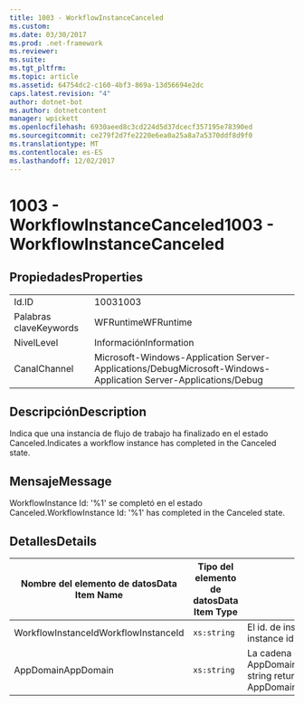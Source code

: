 ```yaml
---
title: 1003 - WorkflowInstanceCanceled
ms.custom: 
ms.date: 03/30/2017
ms.prod: .net-framework
ms.reviewer: 
ms.suite: 
ms.tgt_pltfrm: 
ms.topic: article
ms.assetid: 64754dc2-c160-4bf3-869a-13d56694e2dc
caps.latest.revision: "4"
author: dotnet-bot
ms.author: dotnetcontent
manager: wpickett
ms.openlocfilehash: 6930aeed8c3cd224d5d37dcecf357195e78390ed
ms.sourcegitcommit: ce279f2d7fe2220e6ea0a25a8a7a5370ddf8d9f0
ms.translationtype: MT
ms.contentlocale: es-ES
ms.lasthandoff: 12/02/2017
---
```

# <a name="1003---workflowinstancecanceled"></a><span data-ttu-id="9b788-102">1003 - WorkflowInstanceCanceled</span><span class="sxs-lookup"><span data-stu-id="9b788-102">1003 - WorkflowInstanceCanceled</span></span>
## <a name="properties"></a><span data-ttu-id="9b788-103">Propiedades</span><span class="sxs-lookup"><span data-stu-id="9b788-103">Properties</span></span>  
  
|||  
|-|-|  
|<span data-ttu-id="9b788-104">Id.</span><span class="sxs-lookup"><span data-stu-id="9b788-104">ID</span></span>|<span data-ttu-id="9b788-105">1003</span><span class="sxs-lookup"><span data-stu-id="9b788-105">1003</span></span>|  
|<span data-ttu-id="9b788-106">Palabras clave</span><span class="sxs-lookup"><span data-stu-id="9b788-106">Keywords</span></span>|<span data-ttu-id="9b788-107">WFRuntime</span><span class="sxs-lookup"><span data-stu-id="9b788-107">WFRuntime</span></span>|  
|<span data-ttu-id="9b788-108">Nivel</span><span class="sxs-lookup"><span data-stu-id="9b788-108">Level</span></span>|<span data-ttu-id="9b788-109">Información</span><span class="sxs-lookup"><span data-stu-id="9b788-109">Information</span></span>|  
|<span data-ttu-id="9b788-110">Canal</span><span class="sxs-lookup"><span data-stu-id="9b788-110">Channel</span></span>|<span data-ttu-id="9b788-111">Microsoft-Windows-Application Server-Applications/Debug</span><span class="sxs-lookup"><span data-stu-id="9b788-111">Microsoft-Windows-Application Server-Applications/Debug</span></span>|  
  
## <a name="description"></a><span data-ttu-id="9b788-112">Descripción</span><span class="sxs-lookup"><span data-stu-id="9b788-112">Description</span></span>  
 <span data-ttu-id="9b788-113">Indica que una instancia de flujo de trabajo ha finalizado en el estado Canceled.</span><span class="sxs-lookup"><span data-stu-id="9b788-113">Indicates a workflow instance has completed in the Canceled state.</span></span>  
  
## <a name="message"></a><span data-ttu-id="9b788-114">Mensaje</span><span class="sxs-lookup"><span data-stu-id="9b788-114">Message</span></span>  
 <span data-ttu-id="9b788-115">WorkflowInstance Id: '%1' se completó en el estado Canceled.</span><span class="sxs-lookup"><span data-stu-id="9b788-115">WorkflowInstance Id: '%1' has completed in the Canceled state.</span></span>  
  
## <a name="details"></a><span data-ttu-id="9b788-116">Detalles</span><span class="sxs-lookup"><span data-stu-id="9b788-116">Details</span></span>  
  
|<span data-ttu-id="9b788-117">Nombre del elemento de datos</span><span class="sxs-lookup"><span data-stu-id="9b788-117">Data Item Name</span></span>|<span data-ttu-id="9b788-118">Tipo del elemento de datos</span><span class="sxs-lookup"><span data-stu-id="9b788-118">Data Item Type</span></span>|<span data-ttu-id="9b788-119">Descripción</span><span class="sxs-lookup"><span data-stu-id="9b788-119">Description</span></span>|  
|--------------------|--------------------|-----------------|  
|<span data-ttu-id="9b788-120">WorkflowInstanceId</span><span class="sxs-lookup"><span data-stu-id="9b788-120">WorkflowInstanceId</span></span>|`xs:string`|<span data-ttu-id="9b788-121">El id. de instancia del flujo de trabajo.</span><span class="sxs-lookup"><span data-stu-id="9b788-121">The instance id for the workflow</span></span>|  
|<span data-ttu-id="9b788-122">AppDomain</span><span class="sxs-lookup"><span data-stu-id="9b788-122">AppDomain</span></span>|`xs:string`|<span data-ttu-id="9b788-123">La cadena devuelta por AppDomain.CurrentDomain.FriendlyName.</span><span class="sxs-lookup"><span data-stu-id="9b788-123">The string returned by AppDomain.CurrentDomain.FriendlyName.</span></span>|
